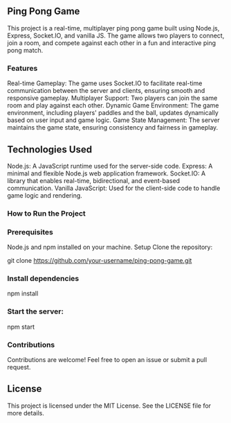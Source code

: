 ## Ping Pong Game 
This project is a real-time, multiplayer ping pong game built using Node.js, Express, Socket.IO, and vanilla JS. The game allows two players to connect, join a room, and compete against each other in a fun and interactive ping pong match.

### Features
Real-time Gameplay: The game uses Socket.IO to facilitate real-time communication between the server and clients, ensuring smooth and responsive gameplay.
Multiplayer Support: Two players can join the same room and play against each other.
Dynamic Game Environment: The game environment, including players' paddles and the ball, updates dynamically based on user input and game logic.
Game State Management: The server maintains the game state, ensuring consistency and fairness in gameplay.
## Technologies Used
Node.js: A JavaScript runtime used for the server-side code.
Express: A minimal and flexible Node.js web application framework.
Socket.IO: A library that enables real-time, bidirectional, and event-based communication.
Vanilla JavaScript: Used for the client-side code to handle game logic and rendering.

### How to Run the Project

### Prerequisites
Node.js and npm installed on your machine.
Setup
Clone the repository:

git clone https://github.com/your-username/ping-pong-game.git

### Install dependencies
npm install
### Start the server:
npm start

### Contributions
Contributions are welcome! Feel free to open an issue or submit a pull request.

## License
This project is licensed under the MIT License. See the LICENSE file for more details.
